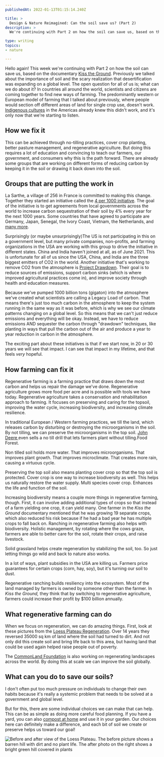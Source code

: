 ```yaml
---
publishedAt: 2022-01-13T01:15:14.240Z

title: >
  Design & Nature Reimagined: Can the soil save us? (Part 2)
description: >
  We're continuing with Part 2 on how the soil can save us, based on the documentary Kiss the Ground. Previously we talked about the importance of soil and the scary realization that desertification was expanding on a global level. The open question for all of us is; what can we do about it?

type: writing
topics:
- nature

---
```


Hello again! This week we're continuing with Part 2 on how the soil can save us, based on the documentary [Kiss the Ground](https://kisstheground.com/). Previously we talked about the importance of soil and the scary realization that desertification was expanding on a global level. The open question for all of us is; what can we do about it? In countries all around the world, scientists and citizens are coming together to find new ways of farming. The predominantly western or European model of farming that I talked about previously, where people would section off different areas of land for single crop use, doesn't work. [Indigenous cultures](https://nfu.org/2020/10/12/the-indigenous-origins-of-regenerative-agriculture/) in the Americas already knew this didn't work, and it's only now that we're starting to listen.

## How we fix it

This can be achieved through no-tilling practices, cover crop planting, better pasture management, and regenerative agriculture. But doing this requires a lot of education and convincing to teach our farmers, our government, and consumers why this is the path forward. There are already some groups that are working on different forms of reducing carbon by keeping it in the soil or drawing it back down into the soil.

## Groups that are putting the work in

La Sarthe, a village of 256 in France is committed to making this change. Together they started an initiative called the [4 per 1000 initiative](https://www.4p1000.org/). The goal of the initiative is to get agreements from local governments across the world to increase carbon sequestration of their soil by 4% every year for the next 1000 years. Some countries that have agreed to participate are Germany, Japan, Senegal, the Ivory Coast, Vietnam, the Netherlands, and [many more](https://www.4p1000.org/sites/default/files/francais/original_partenaires_membres.pdf).

Surprisingly (or maybe unsurprisingly)The US is not participating in this on a government level, but many private companies, non-profits, and farming organizations in the USA are working with this group to drive the initiative in different states. China and India haven't joined at all, as of June 2021. This is unfortunate for all of us since the USA, China, and India are the three biggest emitters of CO2 in the world. Another initiative that's working to remove CO2 from the atmosphere is [Project Drawdown](https://www.drawdown.org/about). Their goal is to reduce sources of emissions, support carbon sinks (which is where improved agricultural practices come in), and improve society through health and education measures.

Because we've pumped 1000 billion tons (gigaton) into the atmosphere we've created what scientists are calling a Legacy Load of carbon. That means there's just too much carbon in the atmosphere to keep the system running in the same way as it was before, which is why we see our climate patterns changing on a global level. So this means that we can't just reduce emissions and everything will be okay. Instead, we have to reduce emissions AND sequester the carbon through "drawdown" techniques, like planting in ways that pull the carbon out of the air and produce a year to year reduction in carbon in the atmosphere.

The exciting part about these initiatives is that if we start now, in 20 or 30 years we will see that impact. I can see that impact in my lifetime, and that feels _very_ hopeful.

## How farming can fix it

Regenerative farming is a farming practice that draws down the most carbon and helps us repair the damage we've done. Regenerative agriculture grows more food per acre and is possible with tools we have today. Regenerative agriculture takes a conservation and rehabilitation approach to farming. It focuses on preserving and caring for the topsoil, improving the water cycle, increasing biodiversity, and increasing climate resilience.

In traditional European / Western farming practices, we till the land, which releases carbon by disturbing or destroying the microorganisms in the soil. By not tilling, we can preserve the microorganisms in the top soil. [John Deere ](https://www.deere.com/en/seeding-equipment/1590-no-till-drill/)even sells a no till drill that lets farmers plant without tilling.Food Forest.

Non tilled soil holds more water. That improves microorganisms. That improves plant growth. That improves microclimate. That creates more rain, causing a virtuous cycle.

Preserving the top soil also means planting cover crop so that the top soil is protected. Cover crop is one way to increase biodiversity as well. This helps us naturally restore the water supply. Multi species cover crop. Enhances the life and function of the soil.

Increasing biodiversity means a couple more things in regenerative farming, though. First, it can involve adding additional types of crops so that instead of a farm yielding one crop, it can yield many. One farmer in the _Kiss the Ground_ documentary mentioned that he was growing 19 separate crops, which also reduced his risk because if he had a bad year he has multiple crops to fall back on. Ranching in regenerative farming also helps with biodiversity. Holistic management, by rotating where the cows graze, farmers are able to better care for the soil, rotate their crops, and raise livestock.

Solid grassland helps create regeneration by stabilizing the soil, too. So just letting things go wild and back to nature also works.

In a lot of ways, plant subsidies in the USA are killing us. Farmers price guarantees for certain crops (corn, hay, soy), but it's turning our soil to dust.

Regenerative ranching builds resiliency into the ecosystem. Most of the land managed by farmers is owned by someone other than the farmer. In _Kiss the Ground,_ they think that by switching to regenerative agriculture, farmers could increase their profit by $100 billion annually.

## What regenerative farming can do

When we focus on regeneration, we can do amazing things. First, look at these pictures from the [Loess Plateau Regeneration](https://www.oneearth.org/ecoregions/central-china-loess-plateau-mixed-forests/#:~:text=Reforestation%20of%20the%20Central%20China,vegetation%2C%20and%20improve%20rural%20livelihoods.). Over 14 years they reversed 35000 sq km of land where the soil had turned to dirt. And not only did this create soil and bring life back to this area, but having land that could be used again helped raise people out of poverty.

The [CommonLand Foundation](https://www.commonland.com/) is also working on regenerating landscapes across the world. By doing this at scale we can improve the soil globally.

## What can you do to save our soils?

I don't often put too much pressure on individuals to change their own habits because it's really a systemic problem that needs to be solved at a government and global level.

But for this, there are some individual choices we can make that can help. This can be as simple as doing more careful food planning. If you have a yard, you can also [compost at home](https://www.npr.org/2020/04/07/828918397/how-to-compost-at-home) and use it in your garden. Our choices here can definitely make a difference, and each bit of soil we create or preserve helps us toward our goal!

![Before and after view of the Loess Plateau. The before picture shows a barren hill with dirt and no plant life. The after photo on the right shows a bright green hill covered in plants](https://cdn.sanity.io/images/xq50spjj/production/9070bcc526e52bc354494aa0a0e8b2f8f7f95ee2-1792x970.jpg)
